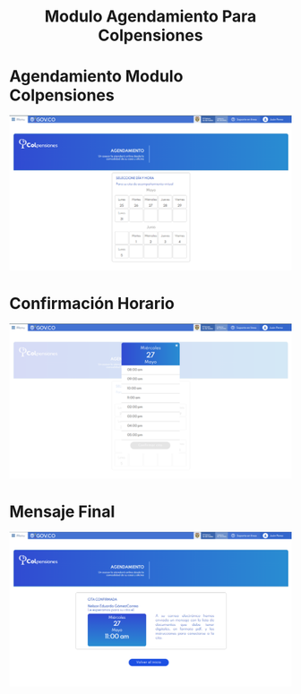 <h1 align="center">Modulo Agendamiento Para Colpensiones</h1>

# Agendamiento Modulo Colpensiones

![Part 1](https://github.com/ApidriuC/Modulo_Colpensiones/blob/main/assets/img/Captura.PNG)

# Confirmación Horario

![Part 2](https://github.com/ApidriuC/Modulo_Colpensiones/blob/main/assets/img/Captura1.PNG)

# Mensaje Final

![Part 2](https://github.com/ApidriuC/Modulo_Colpensiones/blob/main/assets/img/Captura2.PNG)

